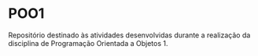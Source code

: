 # POO1
Repositório destinado às atividades desenvolvidas durante a realização da disciplina de Programação Orientada a Objetos 1. 
